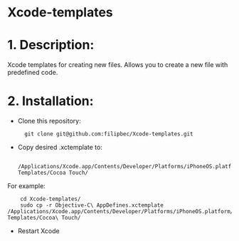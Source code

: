 Xcode-templates
===============

# 1. Description:
Xcode templates for creating new files. Allows you to create a new file with predefined code.

# 2. Installation:
* Clone this repository:
        
        git clone git@github.com:filipbec/Xcode-templates.git

* Copy desired .xctemplate to:

        /Applications/Xcode.app/Contents/Developer/Platforms/iPhoneOS.platform/Developer/Library/Xcode/Templates/File Templates/Cocoa Touch/
For example:

        cd Xcode-templates/
        sudo cp -r Objective-C\ AppDefines.xctemplate /Applications/Xcode.app/Contents/Developer/Platforms/iPhoneOS.platform/Developer/Library/Xcode/Templates/File\ Templates/Cocoa\ Touch/
	
* Restart Xcode
	

